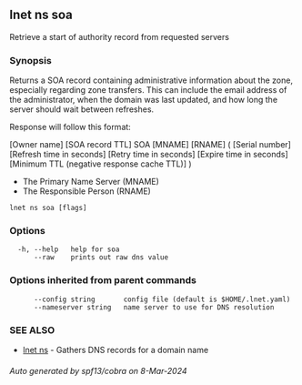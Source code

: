 ## lnet ns soa

Retrieve a start of authority record from requested servers

### Synopsis

Returns a SOA record containing administrative information about 
the zone, especially regarding zone transfers. This can include 
the email address of the administrator, when the domain was last
updated, and how long the server should wait between refreshes.

Response will follow this format:

[Owner name] [SOA record TTL] SOA [MNAME] [RNAME] (
	[Serial number]
	[Refresh time in seconds]
	[Retry time in seconds]
	[Expire time in seconds]
	[Minimum TTL (negative response cache TTL)]
)
  - The Primary Name Server (MNAME)
  - The Responsible Person (RNAME)

```
lnet ns soa [flags]
```

### Options

```
  -h, --help   help for soa
      --raw    prints out raw dns value
```

### Options inherited from parent commands

```
      --config string       config file (default is $HOME/.lnet.yaml)
      --nameserver string   name server to use for DNS resolution
```

### SEE ALSO

* [lnet ns](lnet_ns.md)	 - Gathers DNS records for a domain name

###### Auto generated by spf13/cobra on 8-Mar-2024
